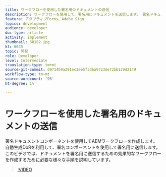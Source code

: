 ```yaml
---
title: ワークフローを使用した署名用のドキュメントの送信
description: ワークフローを使用して、署名用にドキュメントを送信します。 署名ドキュメントコンポーネントを使用してAEMワークフローを作成します。 自動生成DoRを利用して、署名コンポーネントを使用して署名用に送信します。 このビデオでは、ドキュメントを署名用に送信するための効果的なワークフローを作成するために必要な様々な手順を説明しています。
feature: アダプティブForms、Adobe Sign
topics: development
audience: developer
doc-type: article
activity: implement
thumbnail: 38182.jpg
kt: 6035
topic: 開発
role: Developer
level: Intermediate
translation-type: tm+mt
source-git-commit: d9714b9a291ec3ee5f3dba9723de72bb120d2149
workflow-type: tm+mt
source-wordcount: '95'
ht-degree: 1%

---
```


# ワークフローを使用した署名用のドキュメントの送信

署名ドキュメントコンポーネントを使用してAEMワークフローを作成します。 自動生成DoRを利用して、署名コンポーネントを使用して署名用に送信します。
このビデオでは、ドキュメントを署名用に送信するための効果的なワークフローを作成するために必要な様々な手順を説明しています。

>[!VIDEO](https://video.tv.adobe.com/v/38182/?quality=9&learn=on)